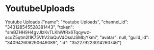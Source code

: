 # YoutubeUploads
Youtube Uploads
{"name": "Youtube Uploads", "channel_id": "343128545528381443", "token": "smBZHH9H4gvJlzKvTLKhWtRx6Tqqywz-scqZ5qtm2I1K75VhV2iaQuVdOssUSMbjYkmi", "avatar": null, "guild_id": "340942606290649089", "id": "352279223014260746"}
